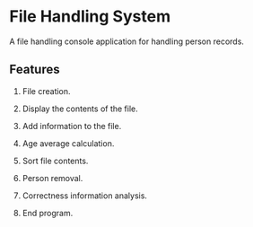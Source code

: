 # File Handling System
 A file handling console application for handling person records.
 
 ## Features
 
 1. File creation.
 
 2. Display the contents of the file.
 
 3. Add information to the file.
 
 4. Age average calculation.
 
 5. Sort file contents.
 
 6. Person removal.
 
 7. Correctness information analysis.
 
 8. End program.
